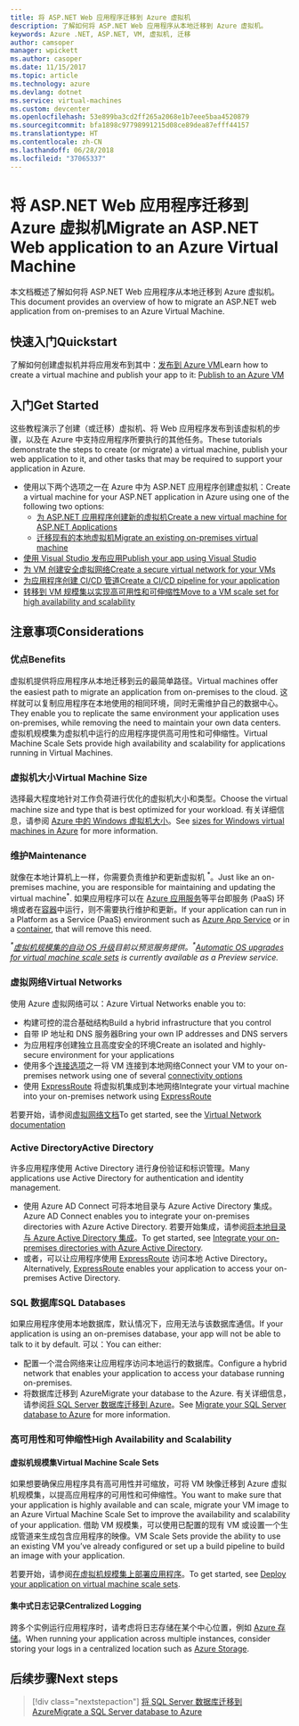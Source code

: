 ```yaml
---
title: 将 ASP.NET Web 应用程序迁移到 Azure 虚拟机
description: 了解如何将 ASP.NET Web 应用程序从本地迁移到 Azure 虚拟机。
keywords: Azure .NET, ASP.NET, VM, 虚拟机, 迁移
author: camsoper
manager: wpickett
ms.author: casoper
ms.date: 11/15/2017
ms.topic: article
ms.technology: azure
ms.devlang: dotnet
ms.service: virtual-machines
ms.custom: devcenter
ms.openlocfilehash: 53e899ba3cd2ff265a2068e1b7eee5baa4520879
ms.sourcegitcommit: bfa1898c97798991215d08ce89dea87efff44157
ms.translationtype: HT
ms.contentlocale: zh-CN
ms.lasthandoff: 06/28/2018
ms.locfileid: "37065337"
---
```

# <a name="migrate-an-aspnet-web-application-to-an-azure-virtual-machine"></a><span data-ttu-id="685a6-104">将 ASP.NET Web 应用程序迁移到 Azure 虚拟机</span><span class="sxs-lookup"><span data-stu-id="685a6-104">Migrate an ASP.NET Web application to an Azure Virtual Machine</span></span>

<span data-ttu-id="685a6-105">本文档概述了解如何将 ASP.NET Web 应用程序从本地迁移到 Azure 虚拟机。</span><span class="sxs-lookup"><span data-stu-id="685a6-105">This document provides an overview of how to migrate an ASP.NET web application from on-premises to an Azure Virtual Machine.</span></span>

## <a name="quickstart"></a><span data-ttu-id="685a6-106">快速入门</span><span class="sxs-lookup"><span data-stu-id="685a6-106">Quickstart</span></span>

<span data-ttu-id="685a6-107">了解如何创建虚拟机并将应用发布到其中：[发布到 Azure VM](https://tutorials.visualstudio.com/aspnet-vm/intro)</span><span class="sxs-lookup"><span data-stu-id="685a6-107">Learn how to create a virtual machine and publish your app to it: [Publish to an Azure VM](https://tutorials.visualstudio.com/aspnet-vm/intro)</span></span>

## <a name="get-started"></a><span data-ttu-id="685a6-108">入门</span><span class="sxs-lookup"><span data-stu-id="685a6-108">Get Started</span></span>

<span data-ttu-id="685a6-109">这些教程演示了创建（或迁移）虚拟机、将 Web 应用程序发布到该虚拟机的步骤，以及在 Azure 中支持应用程序所要执行的其他任务。</span><span class="sxs-lookup"><span data-stu-id="685a6-109">These tutorials demonstrate the steps to create (or migrate) a virtual machine, publish your web application to it, and other tasks that may be required to support your application in Azure.</span></span>

- <span data-ttu-id="685a6-110">使用以下两个选项之一在 Azure 中为 ASP.NET 应用程序创建虚拟机：</span><span class="sxs-lookup"><span data-stu-id="685a6-110">Create a virtual machine for your ASP.NET application in Azure using one of the following two options:</span></span>
    - [<span data-ttu-id="685a6-111">为 ASP.NET 应用程序创建新的虚拟机</span><span class="sxs-lookup"><span data-stu-id="685a6-111">Create a new virtual machine for ASP.NET Applications</span></span>](https://go.microsoft.com/fwlink/?linkid=863237)
    - [<span data-ttu-id="685a6-112">迁移现有的本地虚拟机</span><span class="sxs-lookup"><span data-stu-id="685a6-112">Migrate an existing on-premises virtual machine</span></span>](https://docs.microsoft.com/azure/site-recovery/tutorial-migrate-on-premises-to-azure)
- [<span data-ttu-id="685a6-113">使用 Visual Studio 发布应用</span><span class="sxs-lookup"><span data-stu-id="685a6-113">Publish your app using Visual Studio</span></span>](https://go.microsoft.com/fwlink/?linkid=863240)
- [<span data-ttu-id="685a6-114">为 VM 创建安全虚拟网络</span><span class="sxs-lookup"><span data-stu-id="685a6-114">Create a secure virtual network for your VMs</span></span>](https://docs.microsoft.com/azure/virtual-network/virtual-network-get-started-vnet-subnet)
- [<span data-ttu-id="685a6-115">为应用程序创建 CI/CD 管道</span><span class="sxs-lookup"><span data-stu-id="685a6-115">Create a CI/CD pipeline for your application</span></span>](https://docs.microsoft.com/vsts/build-release/apps/cd/deploy-webdeploy-iis-deploygroups)
- [<span data-ttu-id="685a6-116">转移到 VM 规模集以实现高可用性和可伸缩性</span><span class="sxs-lookup"><span data-stu-id="685a6-116">Move to a VM scale set for high availability and scalability</span></span>](https://docs.microsoft.com/azure/virtual-machine-scale-sets/virtual-machine-scale-sets-deploy-app)

## <a name="considerations"></a><span data-ttu-id="685a6-117">注意事项</span><span class="sxs-lookup"><span data-stu-id="685a6-117">Considerations</span></span>

### <a name="benefits"></a><span data-ttu-id="685a6-118">优点</span><span class="sxs-lookup"><span data-stu-id="685a6-118">Benefits</span></span>

<span data-ttu-id="685a6-119">虚拟机提供将应用程序从本地迁移到云的最简单路径。</span><span class="sxs-lookup"><span data-stu-id="685a6-119">Virtual machines offer the easiest path to migrate an application from on-premises to the cloud.</span></span>  <span data-ttu-id="685a6-120">这样就可以复制应用程序在本地使用的相同环境，同时无需维护自己的数据中心。</span><span class="sxs-lookup"><span data-stu-id="685a6-120">They enable you to replicate the same environment your application uses on-premises, while removing the need to maintain your own data centers.</span></span>  <span data-ttu-id="685a6-121">虚拟机规模集为虚拟机中运行的应用程序提供高可用性和可伸缩性。</span><span class="sxs-lookup"><span data-stu-id="685a6-121">Virtual Machine Scale Sets provide high availability and scalability for applications running in Virtual Machines.</span></span>

### <a name="virtual-machine-size"></a><span data-ttu-id="685a6-122">虚拟机大小</span><span class="sxs-lookup"><span data-stu-id="685a6-122">Virtual Machine Size</span></span>

<span data-ttu-id="685a6-123">选择最大程度地针对工作负荷进行优化的虚拟机大小和类型。</span><span class="sxs-lookup"><span data-stu-id="685a6-123">Choose the virtual machine size and type that is best optimized for your workload.</span></span>  <span data-ttu-id="685a6-124">有关详细信息，请参阅 [Azure 中的 Windows 虚拟机大小](https://docs.microsoft.com/azure/virtual-machines/windows/sizes)。</span><span class="sxs-lookup"><span data-stu-id="685a6-124">See [sizes for Windows virtual machines in Azure](https://docs.microsoft.com/azure/virtual-machines/windows/sizes) for more information.</span></span>

### <a name="maintenance"></a><span data-ttu-id="685a6-125">维护</span><span class="sxs-lookup"><span data-stu-id="685a6-125">Maintenance</span></span>

<span data-ttu-id="685a6-126">就像在本地计算机上一样，你需要负责维护和更新虚拟机 <sup>&#42;</sup>。</span><span class="sxs-lookup"><span data-stu-id="685a6-126">Just like an on-premises machine, you are responsible for maintaining and updating the virtual machine<sup>&#42;</sup>.</span></span>  <span data-ttu-id="685a6-127">如果应用程序可以在 [Azure 应用服务](https://docs.microsoft.com/azure/app-service/)等平台即服务 (PaaS) 环境或者在[容器](https://docs.microsoft.com/azure/app-service/containers/)中运行，则不需要执行维护和更新。</span><span class="sxs-lookup"><span data-stu-id="685a6-127">If your application can run in a Platform as a Service (PaaS) environment such as [Azure App Service](https://docs.microsoft.com/azure/app-service/) or in a [container](https://docs.microsoft.com/azure/app-service/containers/), that will remove this need.</span></span>

<span data-ttu-id="685a6-128">*<sup>&#42;</sup>[虚拟机规模集的自动 OS 升级](https://docs.microsoft.com/azure/virtual-machine-scale-sets/virtual-machine-scale-sets-automatic-upgrade)目前以预览服务提供。*</span><span class="sxs-lookup"><span data-stu-id="685a6-128">*<sup>&#42;</sup>[Automatic OS upgrades for virtual machine scale sets](https://docs.microsoft.com/azure/virtual-machine-scale-sets/virtual-machine-scale-sets-automatic-upgrade) is currently available as a Preview service.*</span></span>

### <a name="virtual-networks"></a><span data-ttu-id="685a6-129">虚拟网络</span><span class="sxs-lookup"><span data-stu-id="685a6-129">Virtual Networks</span></span>

<span data-ttu-id="685a6-130">使用 Azure 虚拟网络可以：</span><span class="sxs-lookup"><span data-stu-id="685a6-130">Azure Virtual Networks enable you to:</span></span>
- <span data-ttu-id="685a6-131">构建可控的混合基础结构</span><span class="sxs-lookup"><span data-stu-id="685a6-131">Build a hybrid infrastructure that you control</span></span>
- <span data-ttu-id="685a6-132">自带 IP 地址和 DNS 服务器</span><span class="sxs-lookup"><span data-stu-id="685a6-132">Bring your own IP addresses and DNS servers</span></span>
- <span data-ttu-id="685a6-133">为应用程序创建独立且高度安全的环境</span><span class="sxs-lookup"><span data-stu-id="685a6-133">Create an isolated and highly-secure environment for your applications</span></span>
- <span data-ttu-id="685a6-134">使用多个[连接选项](https://docs.microsoft.com/azure/vpn-gateway/vpn-gateway-about-vpngateways#s2smulti)之一将 VM 连接到本地网络</span><span class="sxs-lookup"><span data-stu-id="685a6-134">Connect your VM to your on-premises network using one of several [connectivity options](https://docs.microsoft.com/azure/vpn-gateway/vpn-gateway-about-vpngateways#s2smulti)</span></span>
- <span data-ttu-id="685a6-135">使用 [ExpressRoute](https://azure.microsoft.com/services/expressroute/) 将虚拟机集成到本地网络</span><span class="sxs-lookup"><span data-stu-id="685a6-135">Integrate your virtual machine into your on-premises network using [ExpressRoute](https://azure.microsoft.com/services/expressroute/)</span></span>

<span data-ttu-id="685a6-136">若要开始，请参阅[虚拟网络文档](https://docs.microsoft.com/azure/virtual-network/)</span><span class="sxs-lookup"><span data-stu-id="685a6-136">To get started, see the [Virtual Network documentation](https://docs.microsoft.com/azure/virtual-network/)</span></span>

### <a name="active-directory"></a><span data-ttu-id="685a6-137">Active Directory</span><span class="sxs-lookup"><span data-stu-id="685a6-137">Active Directory</span></span>
<span data-ttu-id="685a6-138">许多应用程序使用 Active Directory 进行身份验证和标识管理。</span><span class="sxs-lookup"><span data-stu-id="685a6-138">Many applications use Active Directory for authentication and identity management.</span></span>  
- <span data-ttu-id="685a6-139">使用 Azure AD Connect 可将本地目录与 Azure Active Directory 集成。</span><span class="sxs-lookup"><span data-stu-id="685a6-139">Azure AD Connect enables you to integrate your on-premises directories with Azure Active Directory.</span></span>  <span data-ttu-id="685a6-140">若要开始集成，请参阅[将本地目录与 Azure Active Directory 集成](https://docs.microsoft.com/azure/active-directory/connect/active-directory-aadconnect)。</span><span class="sxs-lookup"><span data-stu-id="685a6-140">To get started, see [Integrate your on-premises directories with Azure Active Directory](https://docs.microsoft.com/azure/active-directory/connect/active-directory-aadconnect).</span></span>  
- <span data-ttu-id="685a6-141">或者，可以让应用程序使用 [ExpressRoute](https://azure.microsoft.com/services/expressroute/) 访问本地 Active Directory。</span><span class="sxs-lookup"><span data-stu-id="685a6-141">Alternatively, [ExpressRoute](https://azure.microsoft.com/services/expressroute/) enables your application to access your on-premises Active Directory.</span></span>

### <a name="sql-databases"></a><span data-ttu-id="685a6-142">SQL 数据库</span><span class="sxs-lookup"><span data-stu-id="685a6-142">SQL Databases</span></span>

<span data-ttu-id="685a6-143">如果应用程序使用本地数据库，默认情况下，应用无法与该数据库通信。</span><span class="sxs-lookup"><span data-stu-id="685a6-143">If your application is using an on-premises database, your app will not be able to talk to it by default.</span></span> <span data-ttu-id="685a6-144">可以：</span><span class="sxs-lookup"><span data-stu-id="685a6-144">You can either:</span></span>
- <span data-ttu-id="685a6-145">配置一个混合网络来让应用程序访问本地运行的数据库。</span><span class="sxs-lookup"><span data-stu-id="685a6-145">Configure a hybrid network that enables your application to access your database running on-premises.</span></span>  
- <span data-ttu-id="685a6-146">将数据库迁移到 Azure</span><span class="sxs-lookup"><span data-stu-id="685a6-146">Migrate your database to the Azure.</span></span>  <span data-ttu-id="685a6-147">有关详细信息，请参阅[将 SQL Server 数据库迁移到 Azure](dotnet-howto-migrate-sql.md)。</span><span class="sxs-lookup"><span data-stu-id="685a6-147">See [Migrate your SQL Server database to Azure](dotnet-howto-migrate-sql.md) for more information.</span></span>

### <a name="high-availability-and-scalability"></a><span data-ttu-id="685a6-148">高可用性和可伸缩性</span><span class="sxs-lookup"><span data-stu-id="685a6-148">High Availability and Scalability</span></span>

#### <a name="virtual-machine-scale-sets"></a><span data-ttu-id="685a6-149">虚拟机规模集</span><span class="sxs-lookup"><span data-stu-id="685a6-149">Virtual Machine Scale Sets</span></span>
<span data-ttu-id="685a6-150">如果想要确保应用程序具有高可用性并可缩放，可将 VM 映像迁移到 Azure 虚拟机规模集，以提高应用程序的可用性和可伸缩性。</span><span class="sxs-lookup"><span data-stu-id="685a6-150">You want to make sure that your application is highly available and can scale, migrate your VM image to an Azure Virtual Machine Scale Set to improve the availability and scalability of your application.</span></span>  <span data-ttu-id="685a6-151">借助 VM 规模集，可以使用已配置的现有 VM 或设置一个生成管道来生成包含应用程序的映像。</span><span class="sxs-lookup"><span data-stu-id="685a6-151">VM Scale Sets provide the ability to use an existing VM you’ve already configured or set up a build pipeline to build an image with your application.</span></span>  

<span data-ttu-id="685a6-152">若要开始，请参阅[在虚拟机规模集上部署应用程序](https://docs.microsoft.com/azure/virtual-machine-scale-sets/virtual-machine-scale-sets-deploy-app)。</span><span class="sxs-lookup"><span data-stu-id="685a6-152">To get started, see [Deploy your application on virtual machine scale sets](https://docs.microsoft.com/azure/virtual-machine-scale-sets/virtual-machine-scale-sets-deploy-app).</span></span>

#### <a name="centralized-logging"></a><span data-ttu-id="685a6-153">集中式日志记录</span><span class="sxs-lookup"><span data-stu-id="685a6-153">Centralized Logging</span></span>
<span data-ttu-id="685a6-154">跨多个实例运行应用程序时，请考虑将日志存储在某个中心位置，例如 [Azure 存储](https://docs.microsoft.com/azure/storage/)。</span><span class="sxs-lookup"><span data-stu-id="685a6-154">When running your application across multiple instances, consider storing your logs in a centralized location such as [Azure Storage](https://docs.microsoft.com/azure/storage/).</span></span>

## <a name="next-steps"></a><span data-ttu-id="685a6-155">后续步骤</span><span class="sxs-lookup"><span data-stu-id="685a6-155">Next steps</span></span>

> [!div class="nextstepaction"]
> [<span data-ttu-id="685a6-156">将 SQL Server 数据库迁移到 Azure</span><span class="sxs-lookup"><span data-stu-id="685a6-156">Migrate a SQL Server database to Azure</span></span>](dotnet-howto-migrate-sql.md)